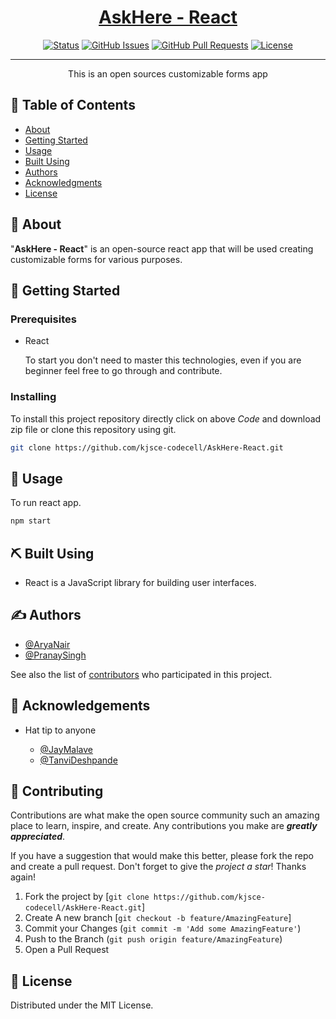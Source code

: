 <p align="center">
  <a href="" rel="noopener">
</p>

<h1 align="center">AskHere - React</h1>

<div align="center">

[![Status](https://img.shields.io/badge/status-active-success.svg)]()
[![GitHub Issues](https://img.shields.io/github/issues/kylelobo/The-Documentation-Compendium.svg)](https://github.com/kjsce-codecell/AskHere-React/issues)
[![GitHub Pull Requests](https://img.shields.io/github/issues-pr/kylelobo/The-Documentation-Compendium.svg)](https://github.com/kjsce-codecell/Flutter-Keep/pulls)
[![License](https://img.shields.io/badge/license-MIT-blue.svg)](/LICENSE)

</div>

---

<p align="center"> This is an open sources customizable forms app
</p>

## 📝 Table of Contents

- [About](#about)
- [Getting Started](#getting_started)
- [Usage](#usage)
- [Built Using](#built_using)
- [Authors](#authors)
- [Acknowledgments](#acknowledgement)
- [License](#license)

## 🧐 About <a name = "about"></a>

"**AskHere - React**" is an open-source react app that will be used creating customizable forms for various purposes.

## 🏁 Getting Started <a name = "getting_started"></a>

### Prerequisites

- React

  To start you don't need to master this technologies, even if you are beginner feel free to go through and contribute.

### Installing

To install this project repository directly click on above _Code_ and download zip file or clone this repository using git.

```bash
git clone https://github.com/kjsce-codecell/AskHere-React.git
```

## 🎈 Usage <a name="usage"></a>

To run react app.

```bash
npm start
```


## ⛏️ Built Using <a name = "built_using"></a>

- React is a JavaScript library for building user interfaces.


## ✍️ Authors <a name = "authors"></a>

- [@AryaNair](https://github.com/Arya-A-Nair/)
- [@PranaySingh](https://github.com/hailhydra1/)

See also the list of [contributors](https://github.com/kjsce-codecell/AskHere-React/contributors) who participated in this project.

## 🎉 Acknowledgements <a name = "acknowledgement"></a>

- Hat tip to anyone

  - [@JayMalave](https://github.com/jaymalave)
  - [@TanviDeshpande](https://github.com/Tanvi-15)


## 🤌 Contributing <a name=Contributers></a>

Contributions are what make the open source community such an amazing place to learn, inspire, and create. Any contributions you make are _**greatly appreciated**_.

If you have a suggestion that would make this better, please fork the repo and create a pull request.
Don't forget to give the _project a star_! Thanks again!

1. Fork the project by [`git clone https://github.com/kjsce-codecell/AskHere-React.git`]
2. Create A new branch [`git checkout -b feature/AmazingFeature`]
3. Commit your Changes (`git commit -m 'Add some AmazingFeature'`)
4. Push to the Branch (`git push origin feature/AmazingFeature`)
5. Open a Pull Request

## 📖 License <a name=license></a>

Distributed under the MIT License.
